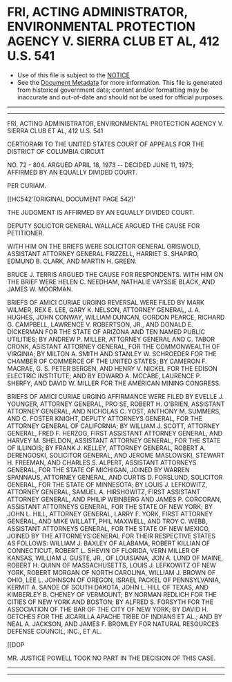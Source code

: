 ---
---

# FRI, ACTING ADMINISTRATOR, ENVIRONMENTAL PROTECTION AGENCY V. SIERRA CLUB ET AL, 412 U.S. 541

* Use of this file is subject to the [NOTICE](https://github.com/publicdocs/notice/blob/master/NOTICE)
* See the [Document Metadata](../../../) for more information.
  This file is generated from historical government data; content and/or formatting may be inaccurate and out-of-date and should not be used for official purposes.

----------
----------

FRI, ACTING ADMINISTRATOR, ENVIRONMENTAL PROTECTION AGENCY V. SIERRA CLUB ET AL, 412 U.S. 541

CERTIORARI TO THE UNITED STATES COURT OF APPEALS FOR THE DISTRICT OF COLUMBIA CIRCUIT

NO. 72 - 804.  ARGUED APRIL 18, 1973 -- DECIDED JUNE 11, 1973; AFFIRMED BY AN EQUALLY DIVIDED COURT.

PER CURIAM.

\[\[HC542'(ORIGINAL DOCUMENT PAGE 542)'

THE JUDGMENT IS AFFIRMED BY AN EQUALLY DIVIDED COURT.

DEPUTY SOLICTOR GENERAL WALLACE ARGUED THE CAUSE FOR PETITIONER.

WITH HIM ON THE BRIEFS WERE SOLICITOR GENERAL GRISWOLD, ASSISTANT ATTORNEY GENERAL FRIZZELL, HARRIET S. SHAPIRO, EDMUND B. CLARK, AND MARTIN H. GREEN.

BRUCE J. TERRIS ARGUED THE CAUSE FOR RESPONDENTS.  WITH HIM ON THE BRIEF WERE HELEN C. NEEDHAM, NATHALIE VAYSSIE BLACK, AND JAMES W. MOORMAN.

BRIEFS OF AMICI CURIAE URGING REVERSAL WERE FILED BY MARK WILMER, REX E. LEE, GARY K. NELSON, ATTORNEY GENERAL, J. A. HUGHES, JOHN CONWAY, WILLIAM DUNCAN, GORDON PEARCE, RICHARD G. CAMPBELL, LAWRENCE V. ROBERTSON, JR., AND DONALD E. DICKERMAN FOR THE STATE OF ARIZONA AND TEN NAMED PUBLIC UTILITIES; BY ANDREW P. MILLER, ATTORNEY GENERAL AND C. TABOR CRONK, ASISTANT ATTORNEY GENERAL, FOR THE COMMONWEALTH OF VIRGINIA; BY MILTON A. SMITH AND STANLEY W. SCHROEDER FOR THE CHAMBER OF COMMERCE OF THE UNITED STATES; BY CAMERON F. MACRAE, G. S. PETER BERGEN, AND HENRY V. NICKEL FOR THE EDISON ELECTRIC INSTITUTE; AND BY EDWARD A. MCCABE, LAURENCE P. SHERFY, AND DAVID W. MILLER FOR THE AMERICAN MINING CONGRESS.

BRIEFS OF AMICI CURIAE URGING AFFIRMANCE WERE FILED BY EVELLE J. YOUNGER, ATTORNEY GENERAL, PRO SE, ROBERT H. O'BRIEN, ASSISTANT ATTORNEY GENERAL, AND NICHOLAS C. YOST, ANTHONY M. SUMMERS, AND C. FOSTER KNIGHT, DEPUTY ATTORNEYS GENERAL, FOR THE ATTORNEY GENERAL OF CALIFORNIA; BY WILLIAM J. SCOTT, ATTORNEY GENERAL, FRED F. HERZOG, FIRST ASSISTANT ATTORNEY GENERAL, AND HARVEY M. SHELDON, ASSISTANT ATTORNEY GENERAL, FOR THE STATE OF ILLINOIS; BY FRANK J. KELLEY, ATTORNEY GENERAL, ROBERT A. DERENGOSKI, SOLICITOR GENERAL, AND JEROME MASLOWSKI, STEWART H. FREEMAN, AND CHARLES S. ALPERT, ASSISTANT ATTORNEYS GENERAL, FOR THE STATE OF MICHIGAN, JOINED BY WARREN SPANNAUS, ATTORNEY GENERAL, AND CURTIS D. FORSLUND, SOLICITOR GENERAL, FOR THE STATE OF MINNESOTA; BY LOUIS J. LEFKOWITZ, ATTORNEY GENERAL, SAMUEL A. HIRSHOWITZ, FIRST ASSISTANT ATTORNEY GENERAL, AND PHILIP WEINBERG AND JAMES P. CORCORAN, ASSISTANT ATTORNEYS GENERAL, FOR THE STATE OF NEW YORK; BY JOHN L. HILL, ATTORNEY GENERAL, LARRY F. YORK, FIRST ATTORNEY GENERAL, AND MIKE WILLATT, PHIL MAXWELL, AND TROY C. WEBB, ASSISTANT ATTORNEYS GENERAL, FOR THE STATE OF NEW MEXICO, JOINED BY THE ATTORNEYS GENERAL FOR THEIR RESPECTIVE STATES AS FOLLOWS: WILLIAM J. BAXLEY OF ALABAMA, ROBERT KILLIAN OF CONNECTICUT, ROBERT L. SHEVIN OF FLORIDA, VERN MILLER OF KANSAS, WILLIAM J. GUSTE, JR., OF LOUISIANA, JON A. LUND OF MAINE, ROBERT H. QUINN OF MASSACHUSETTS, LOUIS J. LEFKOWITZ OF NEW YORK, ROBERT MORGAN OF NORTH CAROLINA, WILLIAM J. BROWN OF OHIO, LEE L. JOHNSON OF OREGON, ISRAEL PACKEL OF PENNSYLVANIA, KERMIT A. SANDE OF SOUTH DAKOTA, JOHN L. HILL OF TEXAS, AND KIMBERLEY B. CHENEY OF VERMOUNT; BY NORMAN REDLICH FOR THE CITIES OF NEW YORK AND BOSTON; BY ALFRED S. FORSYTH FOR THE ASSOCIATION OF THE BAR OF THE CITY OF NEW YORK; BY DAVID H. GETCHES FOR THE JICARILLA APACHE TRIBE OF INDIANS ET AL.; AND BY NEAL A. JACKSON, AND JAMES F. BROMLEY FOR NATURAL RESOURCES DEFENSE COUNCIL, INC., ET AL.

\[\[DOP

MR. JUSTICE POWELL TOOK NO PART IN THE DECISION OF THIS CASE.


----------
----------


